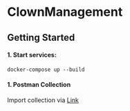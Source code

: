 # ClownManagement

## Getting Started

#### 1. Start services:
```
docker-compose up --build
```
#### 1. Postman Collection
  Import collection via [Link](https://api.postman.com/collections/11807769-14a07204-65fa-44be-840c-62ae9661087e?access_key=PMAT-01GSFVW77HDMBQYWCQZKDMSATT) 
